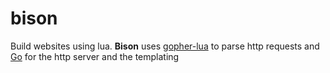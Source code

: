 # bison

Build websites using lua. 
**Bison** uses [gopher-lua](https://github.com/tul/gopher-lua) to parse http requests and [Go](https://golang.org/) for the http server and the templating